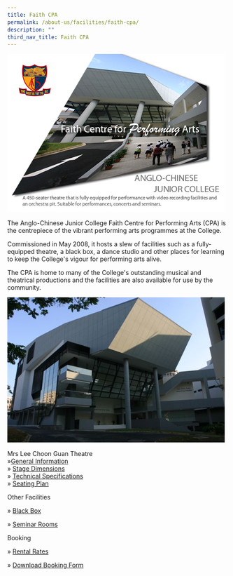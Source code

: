 ```yaml
---
title: Faith CPA
permalink: /about-us/facilities/faith-cpa/
description: ""
third_nav_title: Faith CPA
---
```

![](/images/CPA%20Front.jpeg)

The Anglo-Chinese Junior College Faith Centre for Performing Arts (CPA) is the centrepiece of the vibrant performing arts programmes at the College.

  

Commissioned in May 2008, it hosts a slew of facilities such as a fully-equipped theatre, a black box, a dance studio and other places for learning to keep the College's vigour for performing arts alive.

  

The CPA is home to many of the College's outstanding musical and theatrical productions and the facilities are also available for use by the community.

![](/images/CPA_Building.jpeg)

Mrs Lee Choon Guan Theatre<br>
»[General Information](https://acjc.moe.edu.sg/about-us-1/facilities/faith-cpa/general-information)<br>
»&nbsp;[Stage Dimensions](https://acjc.moe.edu.sg/about-us-1/facilities/faith-cpa/stage-dimensions)<br>
»&nbsp;[Technical Specifications](https://acjc.moe.edu.sg/about-us-1/facilities/faith-cpa/technical-specifications-updated-on-2nd-nov-2018)<br>
»&nbsp;[Seating Plan](https://acjc.moe.edu.sg/about-us-1/facilities/faith-cpa/seating-plan)

  

Other Facilities  

»&nbsp;[Black Box](https://acjc.moe.edu.sg/about-us-1/facilities/faith-cpa/black-box)

»&nbsp;[Seminar Rooms](https://acjc.moe.edu.sg/about-us-1/facilities/faith-cpa/seminar-rooms)

  

Booking

»&nbsp;[Rental Rates](https://acjc.moe.edu.sg/about-us-1/facilities/faith-cpa/rental-rates-w-e-f-1st-jan-2019)

»&nbsp;[Download Booking Form](https://acjc.moe.edu.sg/about-us-1/facilities/faith-cpa/download-booking-form)